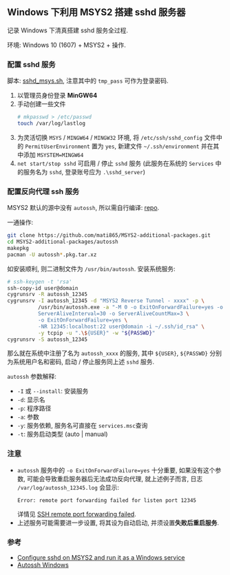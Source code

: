 ## Windows 下利用 MSYS2 搭建 sshd 服务器

记录 Windows 下清真搭建 sshd 服务全过程.

环境: Windows 10 (1607) + MSYS2 + 操作.

### 配置 sshd 服务

脚本: [sshd_msys.sh](src/sshd_msys.sh), 注意其中的 `tmp_pass` 可作为登录密码.

1. 以管理员身份登录 **MinGW64**
1. 手动创建一些文件
   ```bash
   # mkpasswd > /etc/passwd
   touch /var/log/lastlog
   ```
1. 为灵活切换 `MSYS` / `MINGW64` / `MINGW32` 环境,
   将 `/etc/ssh/sshd_config` 文件中的 `PermitUserEnvironment` 置为 `yes`,
   新建文件 `~/.ssh/environment` 并在其中添加 `MSYSTEM=MINGW64`
1. `net start/stop sshd` 可启用 / 停止 `sshd` 服务
   (此服务在系统的 `Services` 中的服务名为 `sshd`, 登录账号应为 `.\sshd_server`)

### 配置反向代理 ssh 服务

MSYS2 默认的源中没有 `autossh`, 所以需自行编译: [repo][autossh-additional-pkgs-repo].

一通操作:

```bash
git clone https://github.com/mati865/MSYS2-additional-packages.git
cd MSYS2-additional-packages/autossh
makepkg
pacman -U autossh*.pkg.tar.xz
```

如安装顺利, 则二进制文件为 `/usr/bin/autossh`. 安装系统服务:

```bash
# ssh-keygen -t 'rsa'
ssh-copy-id user@domain
cygrunsrv -R autossh_12345
cygrunsrv -I autossh_12345 -d "MSYS2 Reverse Tunnel - xxxx" -p \
          /usr/bin/autossh.exe -a "-M 0 -o ExitOnForwardFailure=yes -o \
          ServerAliveInterval=30 -o ServerAliveCountMax=3 \
          -o ExitOnForwardFailure=yes \
          -NR 12345:localhost:22 user@domain -i ~/.ssh/id_rsa" \
          -y tcpip -u ".\${USER}" -w "${PASSWD}"
cygrunsrv -S autossh_12345
```

那么就在系统中注册了名为 `autossh_xxxx` 的服务,
其中 `${USER}`, `${PASSWD}` 分别为系统用户名和密码,
启动 / 停止服务同上述 `sshd` 服务.

`autossh` 参数解释:

- `-I` 或 `--install`: 安装服务
- `-d`: 显示名
- `-p`: 程序路径
- `-a`: 参数
- `-y`: 服务依赖, 服务名可直接在 `services.msc`查询
- `-t`: 服务启动类型 (auto | manual)

### 注意

- `autossh` 服务中的 `-o ExitOnForwardFailure=yes` 十分重要,
  如果没有这个参数, 可能会导致重启服务器后无法成功反向代理,
  就上述例子而言, 日志 `/var/log/autossh_12345.log` 会显示:
  ```
  Error: remote port forwarding failed for listen port 12345
  ```
  详情见 [SSH remote port forwarding failed][se-595323].
- 上述服务可能需要进一步设置, 将其设为自动启动, 并须设置**失败后重启服务**.

### 参考

- [Configure sshd on MSYS2 and run it as a Windows service][gist-00ee]
- [Autossh Windows][autossh-windows]

[gist-00ee]: https://gist.github.com/samhocevar/00eec26d9e9988d080ac#gistcomment-1508583
[autossh-additional-pkgs-repo]: https://github.com/mati865/MSYS2-additional-packages
[autossh-windows]: https://support.chartio.com/docs/data-sources/autossh-windows
[se-595323]: https://serverfault.com/questions/595323/ssh-remote-port-forwarding-failed
